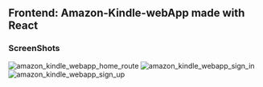  ## Frontend: Amazon-Kindle-webApp made with React
 ### ScreenShots
 ![amazon_kindle_webapp_home_route](https://user-images.githubusercontent.com/63806451/131255404-7523a48a-6c03-4275-af8c-92e09fb4b826.png)
![amazon_kindle_webapp_sign_in](https://user-images.githubusercontent.com/63806451/131255442-727557c6-172c-47e7-9970-55abca5ab667.png)
![amazon_kindle_webapp_sign_up](https://user-images.githubusercontent.com/63806451/131255451-837c8b3c-591e-4734-935b-28f7d0906280.png)
